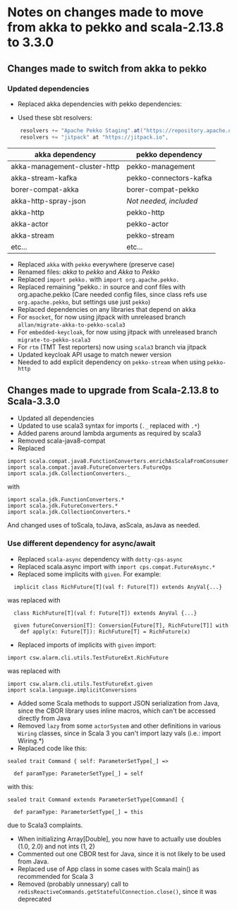 # Notes on changes made to move from akka to pekko and scala-2.13.8 to 3.3.0

## Changes made to switch from akka to pekko

### Updated dependencies

* Replaced akka dependencies with pekko dependencies:
- Used these sbt resolvers:
```java
    resolvers += "Apache Pekko Staging".at("https://repository.apache.org/content/groups/staging"),
    resolvers += "jitpack" at "https://jitpack.io",
```

| akka dependency              | pekko dependency       |
|------------------------------|------------------------|
| akka-management-cluster-http | pekko-management       |
| akka-stream-kafka            | pekko-connectors-kafka |
| borer-compat-akka            | borer-compat-pekko     |
| akka-http-spray-json         | *Not needed, included* |
| akka-http                    | pekko-http             |
| akka-actor                   | pekko-actor            |
| akka-stream                  | pekko-stream           |
| etc...                       | etc...                 |

* Replaced `akka` with `pekko` everywhere (preserve case)
* Renamed files: *akka* to *pekko* and *Akka* to *Pekko*
* Replaced `import pekko.` with `import org.apache.pekko.`
* Replaced remaining "pekko.: in source and conf files with org.apache.pekko (Care needed config files, since class refs use `org.apache.pekko`, but settings use just `pekko`)
* Replaced dependencies on any libraries that depend on akka
* For `msocket`, for now using jitpack with unreleased branch `allan/migrate-akka-to-pekko-scala3`
* For `embedded-keycloak`, for now using jitpack with unreleased branch `migrate-to-pekko-scala3`
* For `rtm` (TMT Test reporters) now using `scala3` branch via jitpack
* Updated keycloak API usage to match newer version
* Needed to add explicit dependency on `pekko-stream` when using `pekko-http`

## Changes made to upgrade from Scala-2.13.8 to Scala-3.3.0

* Updated all dependencies
* Updated to use scala3 syntax for imports (`._` replaced with `.*`)
* Added parens around lambda arguments as required by scala3
* Removed scala-java8-compat
* Replaced
```
import scala.compat.java8.FunctionConverters.enrichAsScalaFromConsumer
import scala.compat.java8.FutureConverters.FutureOps
import scala.jdk.CollectionConverters._
```
with
```
import scala.jdk.FunctionConverters.*
import scala.jdk.FutureConverters.*
import scala.jdk.CollectionConverters.*
```

And changed uses of toScala, toJava, asScala, asJava as needed.

### Use different dependency for async/await

* Replaced `scala-async` dependency with `dotty-cps-async`
* Replaced scala.async import with `import cps.compat.FutureAsync.*`
* Replaced some implicits with `given`. For example:
```
  implicit class RichFuture[T](val f: Future[T]) extends AnyVal{...}
```
was replaced with
```
  class RichFuture[T](val f: Future[T]) extends AnyVal {...}

  given futureConversion[T]: Conversion[Future[T], RichFuture[T]] with
    def apply(x: Future[T]): RichFuture[T] = RichFuture(x)
```

* Replaced imports of implicits with `given` import:
```
import csw.alarm.cli.utils.TestFutureExt.RichFuture
```
was replaced with 
```
import csw.alarm.cli.utils.TestFutureExt.given
import scala.language.implicitConversions
```

* Added some Scala methods to support JSON serialization from Java, since the CBOR library uses inline macros, which can't be accessed directly from Java
* Removed `lazy` from some `actorSystem` and other definitions in various `Wiring` classes, since in Scala 3 you can't import lazy vals (i.e.: import Wiring.*)
* Replaced code like this:
```
sealed trait Command { self: ParameterSetType[_] => 

  def paramType: ParameterSetType[_] = self
```
with this:
```
sealed trait Command extends ParameterSetType[Command] {

  def paramType: ParameterSetType[_] = this
```

due to Scala3 complaints.
* When initializing Array[Double], you now have to actually use doubles (1.0, 2.0) and not ints (1, 2)
* Commented out one CBOR test for Java, since it is not likely to be used from Java.
* Replaced use of App class in some cases with Scala main() as recommended for Scala 3
* Removed (probably unnessary) call to `redisReactiveCommands.getStatefulConnection.close()`, since it was deprecated
